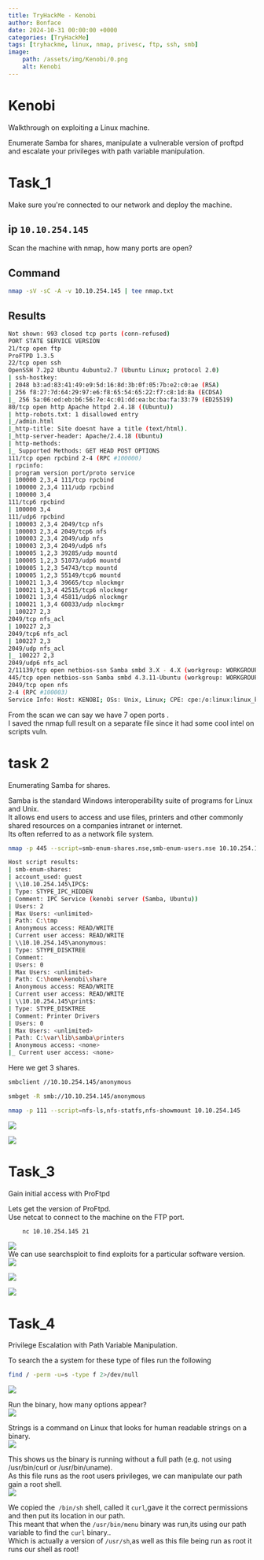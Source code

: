 ```yaml
---
title: TryHackMe - Kenobi
author: Bonface
date: 2024-10-31 00:00:00 +0000
categories: [TryHackMe]
tags: [tryhackme, linux, nmap, privesc, ftp, ssh, smb]
image:
    path: /assets/img/Kenobi/0.png
    alt: Kenobi
---
```


# Kenobi

Walkthrough on exploiting a Linux machine.  

Enumerate Samba for shares, manipulate a vulnerable version of proftpd and escalate your privileges with path variable manipulation.  

# Task_1

Make sure you're connected to our network and deploy the machine.  

## ip `10.10.254.145`


Scan the machine with nmap, how many ports are open?  

## Command 
```sh
nmap -sV -sC -A -v 10.10.254.145 | tee nmap.txt

```
## Results
```sh
Not shown: 993 closed tcp ports (conn-refused)
PORT STATE SERVICE VERSION
21/tcp open ftp
ProFTPD 1.3.5
22/tcp open ssh
OpenSSH 7.2p2 Ubuntu 4ubuntu2.7 (Ubuntu Linux; protocol 2.0)
| ssh-hostkey:
| 2048 b3:ad:83:41:49:e9:5d:16:8d:3b:0f:05:7b:e2:c0:ae (RSA)
| 256 f8:27:7d:64:29:97:e6:f8:65:54:65:22:f7:c8:1d:8a (ECDSA)
|_ 256 5a:06:ed:eb:b6:56:7e:4c:01:dd:ea:bc:ba:fa:33:79 (ED25519)
80/tcp open http Apache httpd 2.4.18 ((Ubuntu))
| http-robots.txt: 1 disallowed entry
|_/admin.html
|_http-title: Site doesnt have a title (text/html).
|_http-server-header: Apache/2.4.18 (Ubuntu)
| http-methods:
|_ Supported Methods: GET HEAD POST OPTIONS
111/tcp open rpcbind 2-4 (RPC #100000)
| rpcinfo:
| program version port/proto service
| 100000 2,3,4 111/tcp rpcbind
| 100000 2,3,4 111/udp rpcbind
| 100000 3,4
111/tcp6 rpcbind
| 100000 3,4
111/udp6 rpcbind
| 100003 2,3,4 2049/tcp nfs
| 100003 2,3,4 2049/tcp6 nfs
| 100003 2,3,4 2049/udp nfs
| 100003 2,3,4 2049/udp6 nfs
| 100005 1,2,3 39285/udp mountd
| 100005 1,2,3 51073/udp6 mountd
| 100005 1,2,3 54743/tcp mountd
| 100005 1,2,3 55149/tcp6 mountd
| 100021 1,3,4 39665/tcp nlockmgr
| 100021 1,3,4 42515/tcp6 nlockmgr
| 100021 1,3,4 45811/udp6 nlockmgr
| 100021 1,3,4 60833/udp nlockmgr
| 100227 2,3
2049/tcp nfs_acl
| 100227 2,3
2049/tcp6 nfs_acl
| 100227 2,3
2049/udp nfs_acl
|_ 100227 2,3
2049/udp6 nfs_acl
2/11139/tcp open netbios-ssn Samba smbd 3.X - 4.X (workgroup: WORKGROUP)
445/tcp open netbios-ssn Samba smbd 4.3.11-Ubuntu (workgroup: WORKGROUP)
2049/tcp open nfs
2-4 (RPC #100003)
Service Info: Host: KENOBI; OSs: Unix, Linux; CPE: cpe:/o:linux:linux_kernel
```

From the scan we can say we have 7 open ports .  
I saved the nmap full result on a separate file since it had some cool intel on scripts vuln.  

# task 2  

Enumerating Samba for shares.  

Samba is the standard Windows interoperability suite of programs for Linux and Unix.  
It allows end users to access and use files, printers and other commonly shared resources on a companies intranet or internet.  
Its often referred to as a network file system.  

```sh
nmap -p 445 --script=smb-enum-shares.nse,smb-enum-users.nse 10.10.254.145
```
```sh
Host script results:
| smb-enum-shares:
| account_used: guest
| \\10.10.254.145\IPC$:
| Type: STYPE_IPC_HIDDEN
| Comment: IPC Service (kenobi server (Samba, Ubuntu))
| Users: 2
| Max Users: <unlimited>
| Path: C:\tmp
| Anonymous access: READ/WRITE
| Current user access: READ/WRITE
| \\10.10.254.145\anonymous:
| Type: STYPE_DISKTREE
| Comment:
| Users: 0
| Max Users: <unlimited>
| Path: C:\home\kenobi\share
| Anonymous access: READ/WRITE
| Current user access: READ/WRITE
| \\10.10.254.145\print$:
| Type: STYPE_DISKTREE
| Comment: Printer Drivers
| Users: 0
| Max Users: <unlimited>
| Path: C:\var\lib\samba\printers
| Anonymous access: <none>
|_ Current user access: <none>
```

Here we get 3 shares.
```sh
smbclient //10.10.254.145/anonymous

smbget -R smb://10.10.254.145/anonymous

nmap -p 111 --script=nfs-ls,nfs-statfs,nfs-showmount 10.10.254.145

```
![](/assets/img/Kenobi/1.png)

![](/assets/img/Kenobi/2.png)



# Task_3
Gain initial access with ProFtpd  

Lets get the version of ProFtpd.  
Use netcat to connect to the machine on the FTP port.  
```sh
	nc 10.10.254.145 21
```
![](/assets/img/Kenobi/3.png)  
We can use searchsploit to find exploits for a particular software version.   
![](/assets/img/Kenobi/4.png)  

![](/assets/img/Kenobi/5.png)  

![](/assets/img/Kenobi/6.png)  

# Task_4
Privilege Escalation with Path Variable Manipulation. 

To search the a system for these type of files run the following
```sh
find / -perm -u=s -type f 2>/dev/null
```
![](/assets/img/Kenobi/7.png)

Run the binary, how many options appear?  
![](/assets/img/Kenobi/8.png)

Strings is a command on Linux that looks for human readable strings on a binary.  
![](/assets/img/Kenobi/9.png)

This shows us the binary is running without a full path (e.g. not using /usr/bin/curl or /usr/bin/uname).  
As this file runs as the root users privileges, we can manipulate our path gain a root shell.  
![](/assets/img/Kenobi/10.png)

We copied the` /bin/sh` shell, called it `curl`,gave it the correct permissions and then put its location in our path.  
This meant that when the `/usr/bin/menu` binary was run,its using our path variable to find the `curl` binary..  
Which is actually a version of `/usr/sh`,as well as this file being run as root it runs our shell as root!  
